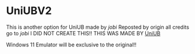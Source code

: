 # UniUBV2
This is another option for UniUB made by _jobi_
Reposted by origin
all credits go to _jobi_
I DID NOT CREATE THIS!! THIS WAS MADE BY [UniUB](https://www.github.com/uniub/) 

Windows 11 Emulator will be exclusive to the original!!

